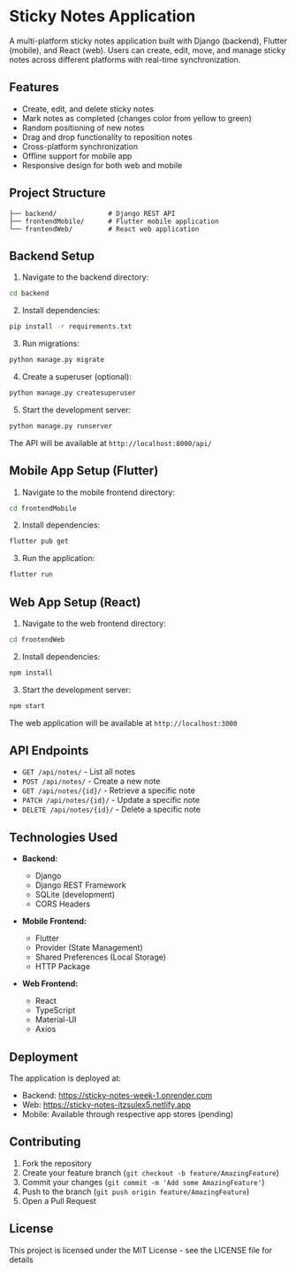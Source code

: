 # Sticky Notes Application

A multi-platform sticky notes application built with Django (backend), Flutter (mobile), and React (web). Users can create, edit, move, and manage sticky notes across different platforms with real-time synchronization.

## Features

- Create, edit, and delete sticky notes
- Mark notes as completed (changes color from yellow to green)
- Random positioning of new notes
- Drag and drop functionality to reposition notes
- Cross-platform synchronization
- Offline support for mobile app
- Responsive design for both web and mobile

## Project Structure

```
├── backend/             # Django REST API
├── frontendMobile/      # Flutter mobile application
└── frontendWeb/         # React web application
```

## Backend Setup

1. Navigate to the backend directory:
```bash
cd backend
```

2. Install dependencies:
```bash
pip install -r requirements.txt
```

3. Run migrations:
```bash
python manage.py migrate
```

4. Create a superuser (optional):
```bash
python manage.py createsuperuser
```

5. Start the development server:
```bash
python manage.py runserver
```

The API will be available at `http://localhost:8000/api/`

## Mobile App Setup (Flutter)

1. Navigate to the mobile frontend directory:
```bash
cd frontendMobile
```

2. Install dependencies:
```bash
flutter pub get
```

3. Run the application:
```bash
flutter run
```

## Web App Setup (React)

1. Navigate to the web frontend directory:
```bash
cd frontendWeb
```

2. Install dependencies:
```bash
npm install
```

3. Start the development server:
```bash
npm start
```

The web application will be available at `http://localhost:3000`

## API Endpoints

- `GET /api/notes/` - List all notes
- `POST /api/notes/` - Create a new note
- `GET /api/notes/{id}/` - Retrieve a specific note
- `PATCH /api/notes/{id}/` - Update a specific note
- `DELETE /api/notes/{id}/` - Delete a specific note

## Technologies Used

- **Backend:**
  - Django
  - Django REST Framework
  - SQLite (development)
  - CORS Headers

- **Mobile Frontend:**
  - Flutter
  - Provider (State Management)
  - Shared Preferences (Local Storage)
  - HTTP Package

- **Web Frontend:**
  - React
  - TypeScript
  - Material-UI
  - Axios

## Deployment

The application is deployed at:
- Backend: https://sticky-notes-week-1.onrender.com
- Web: https://sticky-notes-itzsulex5.netlify.app
- Mobile: Available through respective app stores (pending)

## Contributing

1. Fork the repository
2. Create your feature branch (`git checkout -b feature/AmazingFeature`)
3. Commit your changes (`git commit -m 'Add some AmazingFeature'`)
4. Push to the branch (`git push origin feature/AmazingFeature`)
5. Open a Pull Request

## License

This project is licensed under the MIT License - see the LICENSE file for details 
